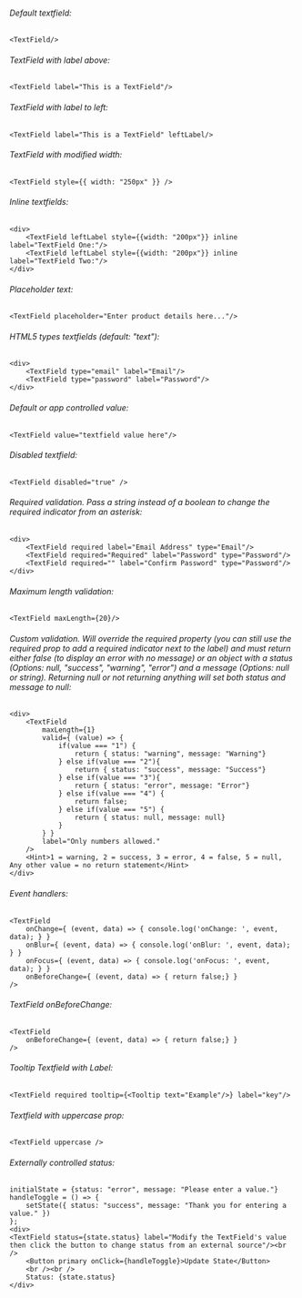 ###### Default textfield:

    <TextField/>

###### TextField with label above:

    <TextField label="This is a TextField"/>

###### TextField with label to left:

    <TextField label="This is a TextField" leftLabel/>

###### TextField with modified width:

    <TextField style={{ width: "250px" }} />

###### Inline textfields:

    <div>
        <TextField leftLabel style={{width: "200px"}} inline label="TextField One:"/>
        <TextField leftLabel style={{width: "200px"}} inline label="TextField Two:"/>
    </div>

###### Placeholder text:

    <TextField placeholder="Enter product details here..."/>

###### HTML5 types textfields (default: "text"):

	<div>
		<TextField type="email" label="Email"/>
    	<TextField type="password" label="Password"/>
    </div>

###### Default or app controlled value:

	<TextField value="textfield value here"/>

###### Disabled textfield:

    <TextField disabled="true" />

###### Required validation. Pass a string instead of a boolean to change the required indicator from an asterisk:

    <div>
        <TextField required label="Email Address" type="Email"/>
        <TextField required="Required" label="Password" type="Password"/>
        <TextField required="" label="Confirm Password" type="Password"/>
    </div>

###### Maximum length validation:

    <TextField maxLength={20}/>

###### Custom validation. Will override the required property (you can still use the required prop to add a required indicator next to the label) and must return either false (to display an error with no message) or an object with a status (Options: null, "success", "warning", "error") and a message (Options: null or string). Returning null or not returning anything will set both status and message to null:

    <div>
        <TextField
            maxLength={1}
            valid={ (value) => { 
                if(value === "1") {
                    return { status: "warning", message: "Warning"}
                } else if(value === "2"){
                    return { status: "success", message: "Success"}
                } else if(value === "3"){
                    return { status: "error", message: "Error"}
                } else if(value === "4") {
                    return false;
                } else if(value === "5") {
                    return { status: null, message: null}
                }
            } }
            label="Only numbers allowed."
        />
        <Hint>1 = warning, 2 = success, 3 = error, 4 = false, 5 = null, Any other value = no return statement</Hint>
    </div>

###### Event handlers:

    <TextField 
        onChange={ (event, data) => { console.log('onChange: ', event, data); } }
        onBlur={ (event, data) => { console.log('onBlur: ', event, data); } }
        onFocus={ (event, data) => { console.log('onFocus: ', event, data); } }
        onBeforeChange={ (event, data) => { return false;} }
    />
    
###### TextField onBeforeChange:
    <TextField 
        onBeforeChange={ (event, data) => { return false;} }
    />

###### Tooltip Textfield with Label:

    <TextField required tooltip={<Tooltip text="Example"/>} label="key"/>

###### Textfield with uppercase prop:

    <TextField uppercase />

###### Externally controlled status:

    initialState = {status: "error", message: "Please enter a value."}
    handleToggle = () => {
        setState({ status: "success", message: "Thank you for entering a value." })
    };
    <div> 
    <TextField status={state.status} label="Modify the TextField's value then click the button to change status from an external source"/><br />
        <Button primary onClick={handleToggle}>Update State</Button>
        <br /><br />
        Status: {state.status}
    </div>
